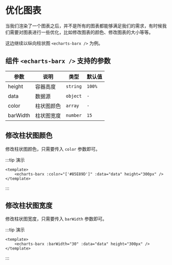 <script lang="ts" setup>
import EchartsBarx from './demo/echarts-barx.vue'
import EchartsBarx2 from './demo/echarts-barx2.vue'
</script>

# 优化图表

当我们渲染了一个图表之后，并不是所有的图表都能够满足我们的需求，有时候我们需要对图表进行一些优化，比如修改图表的颜色、修改图表的大小等等。

这边继续以纵向柱状图 `<echarts-barx />` 为例。

## 组件 `<echarts-barx />` 支持的参数

| 参数     | 说明       | 类型     | 默认值 |
| -------- | ---------- | -------- | ------ |
| height   | 容器高度   | `string` | `100%` |
| data     | 数据源     | `object` | `-`    |
| color    | 柱状图颜色 | `array`  | `-`    |
| barWidth | 柱状图宽度 | `number` | `15`   |

## 修改柱状图颜色

修改柱状图颜色，只需要传入 `color` 参数即可。

:::tip 演示

```vue
<template>
    <echarts-barx :color="['#85E89D']" :data="data" height="300px" />
</template>
```

<echarts-barx />
:::

## 修改柱状图宽度

修改柱状图宽度，只需要传入 `barWidth` 参数即可。

:::tip 演示

```vue
<template>
    <echarts-barx :barWidth="30" :data="data" height="300px" />
</template>
```

<echarts-barx2 />
:::
